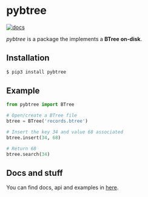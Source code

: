 # pybtree
[![docs](https://readthedocs.org/projects/pybtree/badge/?version=latest)](http://pybtree.readthedocs.io/en/latest/?badge=latest)

*pybtree* is a package the implements a **BTree on-disk**.

## Installation
```bash
$ pip3 install pybtree
```

## Example
```python
from pybtree import BTree

# Open/create a BTree file
btree = BTree('records.btree')

# Insert the key 34 and value 68 associated
btree.insert(34, 68)

# Return 68
btree.search(34)
```

## Docs and stuff
You can find docs, api and examples in [here](http://pybtree.readthedocs.io/en/latest/).

